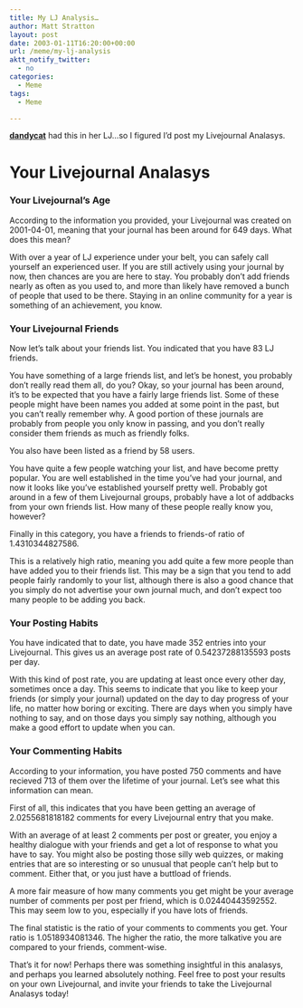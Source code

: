 ```yaml
---
title: My LJ Analysis…
author: Matt Stratton
layout: post
date: 2003-01-11T16:20:00+00:00
url: /meme/my-lj-analysis
aktt_notify_twitter:
  - no
categories:
  - Meme
tags:
  - Meme

---
```

<span class="ljuser" style="white-space: nowrap;"><a href="https://dandycat.livejournal.com/"><strong>dandycat</strong></a></span> had this in her LJ&#8230;so I figured I&#8217;d post my Livejournal Analasys.

# Your Livejournal Analasys

### Your Livejournal&#8217;s Age

According to the information you provided, your Livejournal was created on 2001-04-01, meaning that your journal has been around for 649 days. What does this mean?

With over a year of LJ experience under your belt, you can safely call yourself an experienced user. If you are still actively using your journal by now, then chances are you are here to stay. You probably don&#8217;t add friends nearly as often as you used to, and more than likely have removed a bunch of people that used to be there. Staying in an online community for a year is something of an achievement, you know.

### Your Livejournal Friends

Now let&#8217;s talk about your friends list. You indicated that you have 83 LJ friends.
  
You have something of a large friends list, and let&#8217;s be honest, you probably don&#8217;t really read them all, do you? Okay, so your journal has been around, it&#8217;s to be expected that you have a fairly large friends list. Some of these people might have been names you added at some point in the past, but you can&#8217;t really remember why. A good portion of these journals are probably from people you only know in passing, and you don&#8217;t really consider them friends as much as friendly folks.

You also have been listed as a friend by 58 users.
  
You have quite a few people watching your list, and have become pretty popular. You are well established in the time you&#8217;ve had your journal, and now it looks like you&#8217;ve established yourself pretty well. Probably got around in a few of them Livejournal groups, probably have a lot of addbacks from your own friends list. How many of these people really know you, however?

Finally in this category, you have a friends to friends-of ratio of 1.4310344827586.
  
This is a relatively high ratio, meaning you add quite a few more people than have added you to their friends list. This may be a sign that you tend to add people fairly randomly to your list, although there is also a good chance that you simply do not advertise your own journal much, and don&#8217;t expect too many people to be adding you back.

### Your Posting Habits

You have indicated that to date, you have made 352 entries into your Livejournal. This gives us an average post rate of 0.54237288135593 posts per day.
  
With this kind of post rate, you are updating at least once every other day, sometimes once a day. This seems to indicate that you like to keep your friends (or simply your journal) updated on the day to day progress of your life, no matter how boring or exciting. There are days when you simply have nothing to say, and on those days you simply say nothing, although you make a good effort to update when you can.

### Your Commenting Habits

According to your information, you have posted 750 comments and have recieved 713 of them over the lifetime of your journal. Let&#8217;s see what this information can mean.

First of all, this indicates that you have been getting an average of 2.0255681818182 comments for every Livejournal entry that you make.
  
With an average of at least 2 comments per post or greater, you enjoy a healthy dialogue with your friends and get a lot of response to what you have to say. You might also be posting those silly web quizzes, or making entries that are so interesting or so unusual that people can&#8217;t help but to comment. Either that, or you just have a buttload of friends.

A more fair measure of how many comments you get might be your average number of comments per post per friend, which is 0.02440443592552. This may seem low to you, especially if you have lots of friends.

The final statistic is the ratio of your comments to comments you get. Your ratio is 1.0518934081346. The higher the ratio, the more talkative you are compared to your friends, comment-wise.

That&#8217;s it for now! Perhaps there was something insightful in this analasys, and perhaps you learned absolutely nothing. Feel free to post your results on your own Livejournal, and invite your friends to take the Livejournal Analasys today!